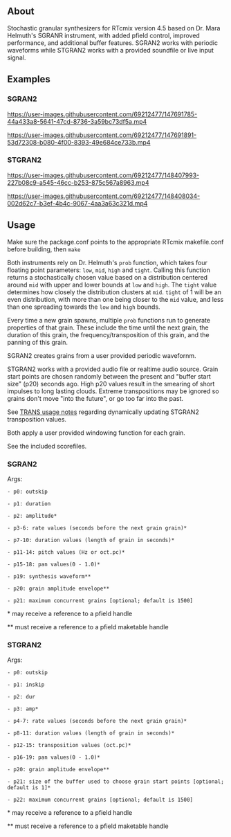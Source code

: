 ## About
Stochastic granular synthesizers for RTcmix version 4.5 based on Dr. Mara Helmuth's SGRANR instrument, with added pfield control, improved performance, and additional buffer features.  SGRAN2 works with periodic waveforms while STGRAN2 works with a provided soundfile or live input signal.

## Examples
### SGRAN2

https://user-images.githubusercontent.com/69212477/147691785-44a433a8-5641-47cd-8736-3a59bc73df5a.mp4

https://user-images.githubusercontent.com/69212477/147691891-53d72308-b080-4f00-8393-49e684ce733b.mp4

### STGRAN2

https://user-images.githubusercontent.com/69212477/148407993-227b08c9-a545-46cc-b253-875c567a8963.mp4

https://user-images.githubusercontent.com/69212477/148408034-002d62c7-b3ef-4b4c-9067-4aa3a63c321d.mp4



## Usage

Make sure the package.conf points to the appropriate RTcmix makefile.conf before building, then `make`

Both instruments rely on Dr. Helmuth's `prob` function, which takes four floating point parameters: `low`, `mid`, `high` and `tight`.  Calling this function returns a stochastically chosen value based on a distribution centered around `mid` with upper and lower bounds at `low` and `high`.  The `tight` value determines how closely the distribution clusters at `mid`.  `tight` of 1 will be an even distribution, with more than one being closer to the `mid` value, and less than one spreading towards the `low` and `high` bounds.

Every time a new grain spawns, multiple `prob` functions run to generate properties of that grain.  These include the time until the next grain, the duration of this grain, the frequency/transposition of this grain, and the panning of this grain.

SGRAN2 creates grains from a user provided periodic wavefornm.

STGRAN2 works with a provided audio file or realtime audio source.  Grain start points are chosen randomly between the present and "buffer start size" (p20) seconds ago.  High p20 values result in the smearing of short impulses to long lasting clouds.  Extreme transpositions may be ignored so grains don't move "into the future", or go too far into the past.

See [TRANS usage notes](http://rtcmix.org/reference/instruments/TRANS.php#usage_notes) regarding dynamically updating STGRAN2 transposition values.

Both apply a user provided windowing function for each grain.

See the included scorefiles.

### SGRAN2

Args:  

    - p0: outskip  

    - p1: duration

    - p2: amplitude*  

    - p3-6: rate values (seconds before the next grain grain)* 

    - p7-10: duration values (length of grain in seconds)*

    - p11-14: pitch values (Hz or oct.pc)*

    - p15-18: pan values(0 - 1.0)* 

    - p19: synthesis waveform**  

    - p20: grain amplitude envelope**  

    - p21: maximum concurrent grains [optional; default is 1500]
    
\* may receive a reference to a pfield handle  

\*\* must receive a reference to a pfield maketable handle  


### STGRAN2

Args:

    - p0: outskip 
    
    - p1: inskip 

    - p2: dur  

    - p3: amp* 

    - p4-7: rate values (seconds before the next grain grain)* 

    - p8-11: duration values (length of grain in seconds)*

    - p12-15: transposition values (oct.pc)*

    - p16-19: pan values(0 - 1.0)*  

    - p20: grain amplitude envelope**

    - p21: size of the buffer used to choose grain start points [optional; default is 1]*

    - p22: maximum concurrent grains [optional; default is 1500]
    
\* may receive a reference to a pfield handle  

\*\* must receive a reference to a pfield maketable handle

